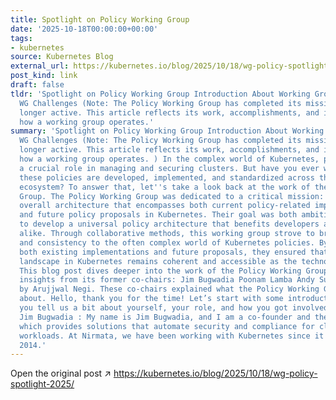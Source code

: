 ```yaml
---
title: Spotlight on Policy Working Group
date: '2025-10-18T00:00:00+00:00'
tags:
- kubernetes
source: Kubernetes Blog
external_url: https://kubernetes.io/blog/2025/10/18/wg-policy-spotlight-2025/
post_kind: link
draft: false
tldr: 'Spotlight on Policy Working Group Introduction About Working Groups Policy
  WG Challenges (Note: The Policy Working Group has completed its mission and is no
  longer active. This article reflects its work, accomplishments, and insights into
  how a working group operates.'
summary: 'Spotlight on Policy Working Group Introduction About Working Groups Policy
  WG Challenges (Note: The Policy Working Group has completed its mission and is no
  longer active. This article reflects its work, accomplishments, and insights into
  how a working group operates. ) In the complex world of Kubernetes, policies play
  a crucial role in managing and securing clusters. But have you ever wondered how
  these policies are developed, implemented, and standardized across the Kubernetes
  ecosystem? To answer that, let''s take a look back at the work of the Policy Working
  Group. The Policy Working Group was dedicated to a critical mission: providing an
  overall architecture that encompasses both current policy-related implementations
  and future policy proposals in Kubernetes. Their goal was both ambitious and essential:
  to develop a universal policy architecture that benefits developers and end-users
  alike. Through collaborative methods, this working group strove to bring clarity
  and consistency to the often complex world of Kubernetes policies. By focusing on
  both existing implementations and future proposals, they ensured that the policy
  landscape in Kubernetes remains coherent and accessible as the technology evolves.
  This blog post dives deeper into the work of the Policy Working Group, guided by
  insights from its former co-chairs: Jim Bugwadia Poonam Lamba Andy Suderman Interviewed
  by Arujjwal Negi. These co-chairs explained what the Policy Working Group was all
  about. Hello, thank you for the time! Let’s start with some introductions, could
  you tell us a bit about yourself, your role, and how you got involved in Kubernetes?
  Jim Bugwadia : My name is Jim Bugwadia, and I am a co-founder and the CEO at Nirmata
  which provides solutions that automate security and compliance for cloud-native
  workloads. At Nirmata, we have been working with Kubernetes since it started in
  2014.'
---
```

Open the original post ↗ https://kubernetes.io/blog/2025/10/18/wg-policy-spotlight-2025/
